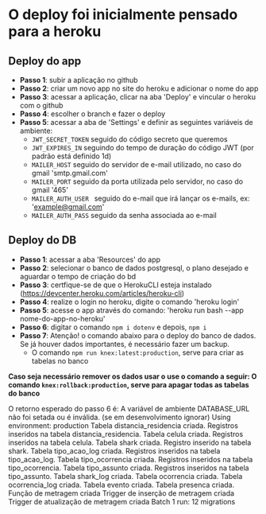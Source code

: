 # O deploy foi inicialmente pensado para a heroku
## Deploy do app 

- **Passo 1**: subir a aplicação no github
- **Passo 2**: criar um novo app no site do heroku e adicionar o nome do app
- **Passo 3**: acessar a aplicação, clicar na aba 'Deploy' e vincular o heroku com o github
- **Passo 4**: escolher o branch e fazer o deploy
- **Passo 5**: acessar a aba de 'Settings' e definir as seguintes variáveis de ambiente:
    - `JWT_SECRET_TOKEN` seguido do código secreto que queremos
    - `JWT_EXPIRES_IN` seguindo do tempo de duração do código JWT (por padrão está definido 1d)
    - `MAILER_HOST` seguido do servidor de e-mail utilizado, no caso do gmail 'smtp.gmail.com'
    - `MAILER_PORT` seguido da porta utilizada pelo servidor, no caso do gmail '465'
    - `MAILER_AUTH_USER ` seguido do e-mail que irá lançar os e-mails, ex: 'example@gmail.com'
    - `MAILER_AUTH_PASS` seguido da senha associada ao e-mail 

## Deploy do DB

- **Passo 1**: acessar a aba 'Resources' do app
- **Passo 2**: selecionar o banco de dados postgresql, o plano desejado e aguardar o tempo de criação do bd
- **Passo 3**: certfique-se de que o HerokuCLI esteja instalado (https://devcenter.heroku.com/articles/heroku-cli)
- **Passo 4**: realize o login no heroku, digite o comando 'heroku login'
- **Passo 5**: acesse o app através do comando: 'heroku run bash --app nome-do-app-no-heroku'
- **Passo 6**: digitar o comando `npm i dotenv` e depois, `npm i`
- **Passo 7**: Atenção! o comando abaixo para o deploy do banco de dados. Se já houver dados importantes, é necessário fazer um backup.
    - O comando `npm run knex:latest:production`, serve para criar as tabelas no banco
    
**Caso seja necessário remover os dados usar o use o comando a seguir: O comando `knex:rollback:production`, serve para apagar todas as tabelas do banco**
            

O retorno esperado do passo 6 é:
A variável de ambiente DATABASE_URL não foi setada ou é inválida. (se em desenvolvimento ignorar)
Using environment: production
Tabela distancia_residencia criada.
Registros inseridos na tabela distancia_residencia.
Tabela celula criada.
Registros inseridos na tabela celula.
Tabela shark criada.
Registro inserido na tabela shark.
Tabela tipo_acao_log criada.
Registros inseridos na tabela tipo_acao_log.
Tabela tipo_ocorrencia criada.
Registros inseridos na tabela tipo_ocorrencia.
Tabela tipo_assunto criada.
Registros inseridos na tabela tipo_assunto.
Tabela shark_log criada.
Tabela ocorrencia criada.
Tabela ocorrencia_log criada.
Tabela evento criada.
Tabela presenca criada.
Função de metragem criada
Trigger de inserção de metragem criada
Trigger de atualização de metragem criada
Batch 1 run: 12 migrations

